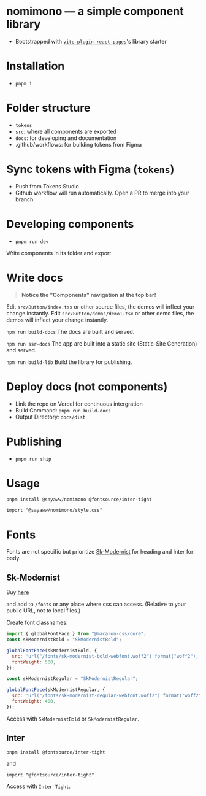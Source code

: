 # nomimono — a simple component library

- Bootstrapped with [`vite-plugin-react-pages`](https://github.com/vitejs/vite-plugin-react-pages)'s library starter

# Installation

- `pnpm i`

# Folder structure

- `tokens`
- `src`: where all components are exported
- `docs`: for developing and documentation
- .github/workflows: for building tokens from Figma

# Sync tokens with Figma (`tokens`)

- Push from Tokens Studio
- Github workflow will run automatically. Open a PR to merge into your branch

# Developing components

- `pnpm run dev`

Write components in its folder and export

# Write docs

> **Notice the "Components" navigation at the top bar!**

Edit `src/Button/index.tsx` or other source files, the demos will inflect your change instantly.
Edit `src/Button/demos/demo1.tsx` or other demo files, the demos will inflect your change instantly.

`npm run build-docs` The docs are built and served.

`npm run ssr-docs` The app are built into a static site (Static-Site Generation) and served.

`npm run build-lib` Build the library for publishing.

# Deploy docs (not components)

- Link the repo on Vercel for continuous intergration
- Build Command: `pnpm run build-docs`
- Output Directory: `docs/dist`

# Publishing

- `pnpm run ship`

# Usage

`pnpm install @sayaww/nomimono @fontsource/inter-tight`

`import "@sayaww/nomimono/style.css"`

# Fonts

Fonts are not specific but prioritize [Sk-Modernist](https://seankanedesign.gumroad.com/l/sk-modernist) for heading and Inter for body.

## Sk-Modernist

Buy [here](https://seankanedesign.gumroad.com/l/sk-modernist)

and add to `/fonts` or any place where css can access. (Relative to your public URL, not to local files.)

Create font classnames:

```jsx
import { globalFontFace } from "@macaron-css/core";
const skModernistBold = "SkModernistBold";

globalFontFace(skModernistBold, {
  src: 'url("/fonts/sk-modernist-bold-webfont.woff2") format("woff2"), url("/fonts/sk-modernist-bold-webfont.woff") format("woff"),url("/fonts/sk-modernist-bold-webfont.ttf") format("truetype")',
  fontWeight: 500,
});

const skModernistRegular = "SkModernistRegular";

globalFontFace(skModernistRegular, {
  src: 'url("/fonts/sk-modernist-regular-webfont.woff2") format("woff2"), url("/fonts/sk-modernist-regular-webfont.woff") format("woff"),url("/fonts/sk-modernist-regular-webfont.ttf") format("truetype")',
  fontWeight: 400,
});
```

Access with `SkModernistBold` or `SkModernistRegular`.

## Inter

`pnpm install @fontsource/inter-tight`

and

`import "@fontsource/inter-tight"`

Access with `Inter Tight`.
